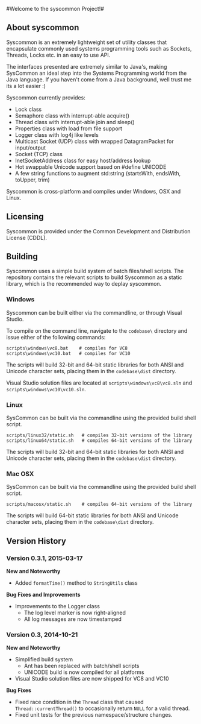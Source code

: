 #Welcome to the syscommon Project!#

## About syscommon ##
Syscommon is an extremely lightweight set of utility classes that encapsulate
commonly used systems programming tools such as Sockets, Threads, Locks etc.
in an easy to use API.

The interfaces presented are extremely similar to Java's, making SysCommon an
ideal step into the Systems Programming world from the Java language. If you
haven't come from a Java background, well trust me its a lot easier :)

Syscommon currently provides:
- Lock class
- Semaphore class with interrupt-able acquire()
- Thread class with interrupt-able join and sleep()
- Properties class with load from file support
- Logger class with log4j like levels
- Multicast Socket (UDP) class with wrapped DatagramPacket for input/output
- Socket (TCP) class
- InetSocketAddress class for easy host/address lookup
- Hot swappable Unicode support based on #define UNICODE
- A few string functions to augment std:string (startsWith, endsWith, toUpper, 
  trim)

Syscommon is cross-platform and compiles under Windows, OSX and Linux.

## Licensing ##
Syscommon is provided under the Common Development and Distribution License (CDDL).

## Building ##
Syscommon uses a simple build system of batch files/shell scripts. The repository
contains the relevant scripts to build Syscommon as a static library, which is the
recommended way to deplay syscommon.

### Windows ###
Syscommon can be built either via the commandline, or through Visual Studio.

To compile on the command line, navigate to the `codebase\` directory and issue either
of the following commands:

```
scripts\windows\vc8.bat    # compiles for VC8
scripts\windows\vc10.bat   # compiles for VC10
```

The scripts will build 32-bit and 64-bit static libraries for both ANSI and Unicode 
character sets, placing them in the `codebase\dist` directory.

Visual Studio solution files are located at `scripts\windows\vc8\vc8.sln` and 
`scripts\windows\vc10\vc10.sln`.

### Linux ###
SysCommon can be built via the commandline using the provided build shell script.

```
scripts/linux32/static.sh   # compiles 32-bit versions of the library
scripts/linux64/static.sh   # compiles 64-bit versions of the library
```

The scripts will build 32-bit and 64-bit static libraries for both ANSI and Unicode 
character sets, placing them in the `codebase\dist` directory.

### Mac OSX ###
SysCommon can be built via the commandline using the provided build shell script.

```
scripts/macosx/static.sh    # compiles 64-bit versions of the library
```

The scripts will build 64-bit static libraries for both ANSI and Unicode character 
sets, placing them in the `codebase\dist` directory.

## Version History ##
### Version 0.3.1, 2015-03-17 ###
**New and Noteworthy**
- Added `formatTime()` method to `StringUtils` class

**Bug Fixes and Improvements**
- Improvements to the Logger class
  - The log level marker is now right-aligned
  - All log messages are now timestamped

### Version 0.3, 2014-10-21 ###
**New and Noteworthy**
- Simplified build system
  - Ant has been replaced with batch/shell scripts
  - UNICODE build is now compiled for all platforms
- Visual Studio solution files are now shipped for VC8 and VC10

**Bug Fixes**
- Fixed race condition in the `Thread` class that caused `Thread::currentThread()` to 
  occasionally return `NULL` for a valid thread.
- Fixed unit tests for the previous namespace/structure changes.
